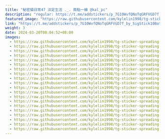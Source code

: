 ```yaml
---
title: "秘密貓日常47 淡定生活 ._. 兩點一線 @kal_pc"
description: "regular: https://t.me/addstickers/p_7G10WvfQNoTqGRFVGD7f_by_SigStick10Bot"
featured_image: "https://raw.githubusercontent.com/kylelin1998/tg-sticker-spreading-worldwide-images/main/img/563418f2-6971-43da-a54f-6870b0f692f8.jpg"
link: "https://t.me/addstickers/p_7G10WvfQNoTqGRFVGD7f_by_SigStick10Bot"
weight: 3
date: 2024-03-20T08:04:52+08:00
images:
  - https://raw.githubusercontent.com/kylelin1998/tg-sticker-spreading-worldwide-images/main/img/563418f2-6971-43da-a54f-6870b0f692f8.jpg
  - https://raw.githubusercontent.com/kylelin1998/tg-sticker-spreading-worldwide-images/main/img/7418f74a-514a-4311-925b-fb81483dba3d.jpg
  - https://raw.githubusercontent.com/kylelin1998/tg-sticker-spreading-worldwide-images/main/img/91f39cde-6317-4c79-bd26-1c231406ef10.jpg
  - https://raw.githubusercontent.com/kylelin1998/tg-sticker-spreading-worldwide-images/main/img/21058d0d-47c4-44d7-ba36-d1953afa15ea.jpg
  - https://raw.githubusercontent.com/kylelin1998/tg-sticker-spreading-worldwide-images/main/img/b63fc4c7-69dd-4b6c-8882-e0b7604b7c0a.jpg
  - https://raw.githubusercontent.com/kylelin1998/tg-sticker-spreading-worldwide-images/main/img/7bc68530-eaff-4c87-8cf5-d0588119bc3b.jpg
  - https://raw.githubusercontent.com/kylelin1998/tg-sticker-spreading-worldwide-images/main/img/c639a77e-1b83-4bd5-afbd-b356b11ab8a6.jpg
  - https://raw.githubusercontent.com/kylelin1998/tg-sticker-spreading-worldwide-images/main/img/c7a84bc8-c400-4733-9304-f7ee01d43c4e.jpg
  - https://raw.githubusercontent.com/kylelin1998/tg-sticker-spreading-worldwide-images/main/img/665cb5b3-31b8-436d-91b7-b7a5a8fdfae2.jpg
  - https://raw.githubusercontent.com/kylelin1998/tg-sticker-spreading-worldwide-images/main/img/6afccfa5-68c3-4d4c-a78a-c43a95693177.jpg
  - https://raw.githubusercontent.com/kylelin1998/tg-sticker-spreading-worldwide-images/main/img/0afe4cdc-1417-4c8e-92c8-66820f10d313.jpg
  - https://raw.githubusercontent.com/kylelin1998/tg-sticker-spreading-worldwide-images/main/img/de496b8b-0854-4e74-91fc-e6e6fe960d0a.jpg
  - https://raw.githubusercontent.com/kylelin1998/tg-sticker-spreading-worldwide-images/main/img/3db3db54-8cd1-4353-ac58-5a1e1bb92475.jpg
  - https://raw.githubusercontent.com/kylelin1998/tg-sticker-spreading-worldwide-images/main/img/4c89d737-ca1a-422d-8bc6-329414bee699.jpg
  - https://raw.githubusercontent.com/kylelin1998/tg-sticker-spreading-worldwide-images/main/img/5ae9d184-15ec-406f-a710-f3caf2853e1e.jpg
  - https://raw.githubusercontent.com/kylelin1998/tg-sticker-spreading-worldwide-images/main/img/8a33d765-0768-464a-8e38-29bfebaaa01b.jpg
  - https://raw.githubusercontent.com/kylelin1998/tg-sticker-spreading-worldwide-images/main/img/0ccf257e-3683-4fa4-9f58-28ff35d2ab25.jpg
  - https://raw.githubusercontent.com/kylelin1998/tg-sticker-spreading-worldwide-images/main/img/3fe850e9-dac7-4efb-8e5b-fd40f9bbbe00.jpg
  - https://raw.githubusercontent.com/kylelin1998/tg-sticker-spreading-worldwide-images/main/img/58f836e1-34d0-46ef-a6e1-836315f018ad.jpg
  - https://raw.githubusercontent.com/kylelin1998/tg-sticker-spreading-worldwide-images/main/img/5440dbd3-ef48-4906-8ee3-fd9c67252171.jpg
---
```

